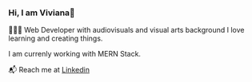 ### Hi, I am Viviana👋

👩🏾‍💻 Web Developer with audiovisuals and visual arts background
I love learning and creating things. 

I am currenly working with MERN Stack.

📬 Reach me at [Linkedin](https://www.linkedin.com/in/viviana-yanez/)

<!--
**vivitt/vivitt** is a ✨ _special_ ✨ repository because its `README.md` (this file) appears on your GitHub profile.

